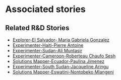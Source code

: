 # Associated stories

<!-- !!DO NOT REMOVE!! start autogenerated hyperlinks -->
## Related R&D Stories
- [Explorer\-El Salvador\- Maria Gabriela Gonzalez](/stories/?doc=Explorers_SLV)
- [Experimenter-Haiti-Pierre Antoine](/stories/?doc=Experimenters_HTI)
- [Experimenter-Sudan-Ali Muntasir](/stories/?doc=Experimenters_SDN)
- [Experimenter-Cameroon-Roberteau Chaufo Sesh](/stories/?doc=Experimenters_CMR)
- [Solutions Mapper\-Ecuador\-Paulina Jimenez](/stories/?doc=SolutionMappers_ECU)
- [Experimenter-South Sudan-Jacqueline Aringu](/stories/?doc=Experimenters_SSD)
- [Solutions Mapper-Eswatini-Nontobeko Mlangeni](/stories/?doc=SolutionMappers_SWZ)
<!-- !!DO NOT REMOVE!! end autogenerated hyperlinks -->